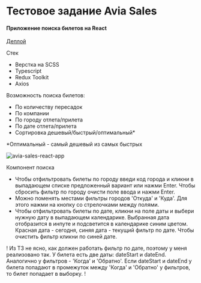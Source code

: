 # Тестовое задание Avia Sales
#### Приложение поиска билетов на React
[Деплой](https://life-invader.github.io/avia-sales/)


Стек
- Верстка на SCSS
- Typescript
- Redux Toolkit
- Axios

Возможность поиска билетов:
- По количеству пересадок
- По компании
- По городу отлета/прилета
- По дате отлета/прилета
- Сортировка дешевый/быстрый/оптимальный*

*Оптимальный - самый дешевый из самых быстрых

![avia-sales-react-app](/avia-sales/src/assets/img/app-md.png)

Компонент поиска
- Чтобы отфильтровать билеты по городу введи код города и кликни в выпадающем списке предложенный вариант или нажми Enter. Чтобы сбросить фильтр по городу очисти поле ввода и нажми Enter.
- Можно поменять местами фильтры городов 'Откуда' и 'Куда'. Для этого нажми на кнопку со стрелочками между полями.
- Чтобы отфильтровать билеты по дате, кликни на поле даты и выбери нужную дату в выпадающем календарике. Выбранная дата отобразится в инпуте и подсветится в календарике синим цветом. Красная дата - сегодня, синяя дата - текущий фильтр по дате. Чтобы очистить фильтр кликни по синей дате.

!
Из ТЗ не ясно, как должен работать фильтр по дате, поэтому у меня реализовано так.
У билета есть две даты: dateStart и dateEnd. Аналогично у фильтров - 'Когда' и 'Обратно'. Если dateStart и dateEnd у билета попадают в промежуток между 'Когда' и 'Обратно' у фильтров, то билет попадает в выборку.
!